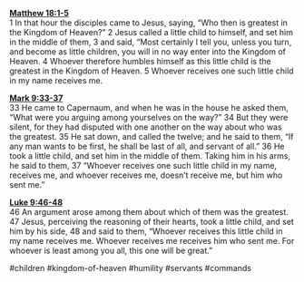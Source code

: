 **[Matthew 18:1-5](http://www.blueletterbible.org/search/preSearch.cfm?Criteria=Matthew+18.1-5&t=NIV)**  
1 In that hour the disciples came to Jesus, saying, “Who then is greatest in the Kingdom of Heaven?” 2 Jesus called a little child to himself, and set him in the middle of them, 3 and said, “Most certainly I tell you, unless you turn, and become as little children, you will in no way enter into the Kingdom of Heaven. 4 Whoever therefore humbles himself as this little child is the greatest in the Kingdom of Heaven. 5 Whoever receives one such little child in my name receives me.

**[Mark 9:33-37](http://www.blueletterbible.org/search/preSearch.cfm?Criteria=Mark+9.33-37&t=NIV)**  
33 He came to Capernaum, and when he was in the house he asked them, “What were you arguing among yourselves on the way?” 34 But they were silent, for they had disputed with one another on the way about who was the greatest. 35 He sat down, and called the twelve; and he said to them, “If any man wants to be first, he shall be last of all, and servant of all.” 36 He took a little child, and set him in the middle of them. Taking him in his arms, he said to them, 37 “Whoever receives one such little child in my name, receives me, and whoever receives me, doesn’t receive me, but him who sent me.”

**[Luke 9:46-48](http://www.blueletterbible.org/search/preSearch.cfm?Criteria=Luke+9.46-48&t=NIV)**  
46 An argument arose among them about which of them was the greatest. 47 Jesus, perceiving the reasoning of their hearts, took a little child, and set him by his side, 48 and said to them, “Whoever receives this little child in my name receives me. Whoever receives me receives him who sent me. For whoever is least among you all, this one will be great.”

#children #kingdom-of-heaven #humility #servants #commands